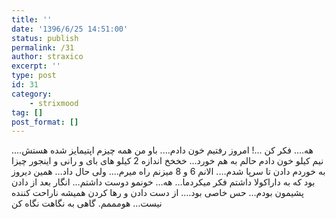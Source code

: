 ```yaml
---
title: ''
date: '1396/6/25 14:51:00'
status: publish
permalink: /31
author: straxico
excerpt: ''
type: post
id: 31
category:
    - strixmood
tag: []
post_format: []
---
```

<div>هه…. فکر کن …! امروز رفتیم خون دادم…. باو من همه چیزم اپتیمایز شده هستش…. نیم کیلو خون دادم حالم به هم خورد… خخخخ اندازه 2 کیلو های بای و رانی و اینجور چیزا به خوردم دادن تا سرپا شدم…. الانم 6 و 8 میزنم راه میرم…. ولی حال داد… همین دیروز بود که به داراکولا داشتم فکر میکردما… هه… خونمو دوست داشتم… انگار بعد از دادن پشیمون بودم… حس خاصی بود…. از دست دادن و رها کردن همیشه ناراحت کننده نیست… هومممم. گاهی به نگاهت نگاه کن</div>